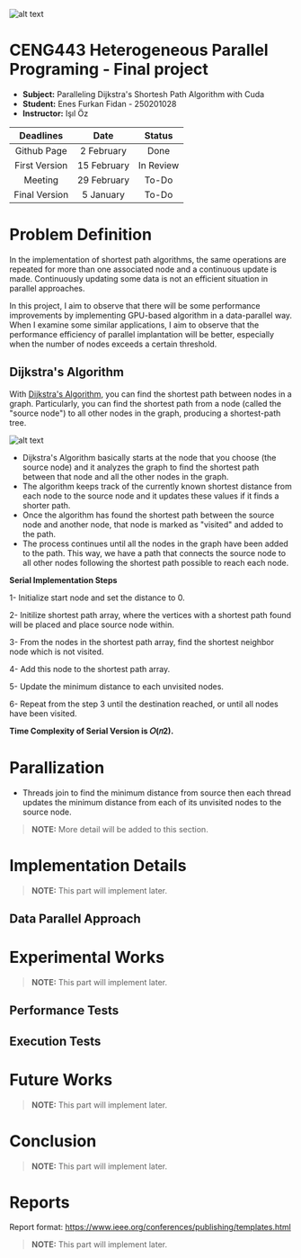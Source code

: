 


![alt text](https://i.ytimg.com/vi/pSqmAO-m7Lk/maxresdefault.jpg)


# CENG443 Heterogeneous Parallel Programing - Final project

- **Subject:** Paralleling Dijkstra's Shortesh Path Algorithm with Cuda 
- **Student:** Enes Furkan Fidan - 250201028
- **Instructor:** Işıl Öz

| Deadlines | Date   | Status    |
| :---:   | :---: | :---: |
| Github Page | 2 February | Done  |
| First Version | 15 February | In Review  |
| Meeting | 29 February | To-Do   |
| Final Version | 5 January | To-Do   |




# Problem Definition

In the implementation of shortest path algorithms, the same operations are repeated for more than one associated node and a continuous update is made. Continuously updating some data is not an efficient situation in parallel approaches.

In this project, I aim to observe that there will be some performance improvements by implementing GPU-based algorithm in a data-parallel way. When I examine some similar applications, I aim to observe that the performance efficiency of parallel implantation will be better, especially when the number of nodes exceeds a certain threshold.

## Dijkstra's Algorithm
With [Dijkstra's Algorithm](https://en.wikipedia.org/wiki/Dijkstra%27s_algorithm), you can find the shortest path between nodes in a graph. Particularly, you can find the shortest path from a node (called the "source node") to all other nodes in the graph, producing a shortest-path tree.

![alt text](https://upload.wikimedia.org/wikipedia/commons/5/57/Dijkstra_Animation.gif)

- Dijkstra's Algorithm basically starts at the node that you choose (the source node) and it analyzes the graph to find the shortest path between that node and all the other nodes in the graph.
- The algorithm keeps track of the currently known shortest distance from each node to the source node and it updates these values if it finds a shorter path.
- Once the algorithm has found the shortest path between the source node and another node, that node is marked as "visited" and added to the path.
- The process continues until all the nodes in the graph have been added to the path. This way, we have a path that connects the source node to all other nodes following the shortest path possible to reach each node.

**Serial Implementation Steps**

1- Initialize start node and set the distance to 0.

2- Initilize shortest path array, where the vertices with a shortest path found will be placed and place source node within.

3- From the nodes in the shortest path array, find the shortest neighbor node which is not visited.

4- Add this node to the shortest path array.

5- Update the minimum distance to each unvisited nodes.

6- Repeat from the step 3 until the destination reached, or until all nodes have been visited.

**Time Complexity of Serial Version is 𝑂(𝑛2).**


# Parallization

* Threads join to find the minimum distance from source then each thread updates the minimum distance from each of its unvisited nodes to the source node.
> ******NOTE:****** More detail will be added to this section.


# Implementation Details
> ******NOTE:****** This part will implement later.

## Data Parallel Approach


# Experimental Works
> ******NOTE:****** This part will implement later.

## Performance Tests

## Execution Tests


# Future Works
> ******NOTE:****** This part will implement later.

# Conclusion
> ******NOTE:****** This part will implement later.

# Reports
Report format: https://www.ieee.org/conferences/publishing/templates.html
> ******NOTE:****** This part will implement later.
